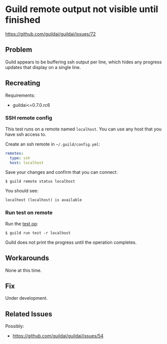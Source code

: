 # Guild remote output not visible until finished

https://github.com/guildai/guildai/issues/72

## Problem

Guild appears to be buffering ssh output per line, which hides any
progress updates that display on a single line.

## Recreating

Requirements:

- guildai<=0.7.0.rc6

### SSH remote config

This test runs on a remote named `localhost`. You can use any host
that you have ssh access to.

Create an ssh remote in `~/.guild/config.yml`:

``` yaml
remotes:
  type: ssh
  host: localhost
```

Save your changes and confirm that you can connect:

```
$ guild remote status localhost
```

You should see:

```
localhost (localhost) is available
```

### Run test on remote

Run the [test op](test.py):

```
$ guild run test -r localhost
```

Guild does not print the progress until the operation completes.

## Workarounds

None at this time.

## Fix

Under development.

## Related Issues

Possibly:

- https://github.com/guildai/guildai/issues/54
